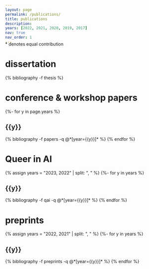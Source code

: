 ```yaml
---
layout: page
permalink: /publications/
title: publications
description:
years: [2022, 2021, 2020, 2019, 2017]
nav: true
nav_order: 1
---
```

<!-- _pages/publications.md -->
<div class="publications">

<p style="font-size: 0.875rem;margin-top: -1.5rem">
  <span style="color:var(--global-theme-color)">*</span> denotes equal contribution
</p>

<h1>dissertation</h1>

{% bibliography -f thesis %}

<h1>conference & workshop papers</h1>

{%- for y in page.years %}
  <h2 class="year">{{y}}</h2>
  {% bibliography -f papers -q @*[year={{y}}]* %}
{% endfor %}

<h1>Queer in AI</h1>

{% assign years = "2023, 2022" | split: ", " %}
{%- for y in years %}
  <h2 class="year">{{y}}</h2>
  {% bibliography -f qai -q @*[year={{y}}]* %}
{% endfor %}

<h1>preprints</h1>

{% assign years = "2022, 2021" | split: ", " %}
{%- for y in years %}
  <h2 class="year">{{y}}</h2>
  {% bibliography -f preprints -q @*[year={{y}}]* %}
{% endfor %}

</div>
